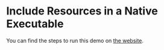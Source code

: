 # Include Resources in a Native Executable

You can find the steps to run this demo on [the website](https://www.graalvm.org/latest/reference-manual/native-image/guides/include-resources/).